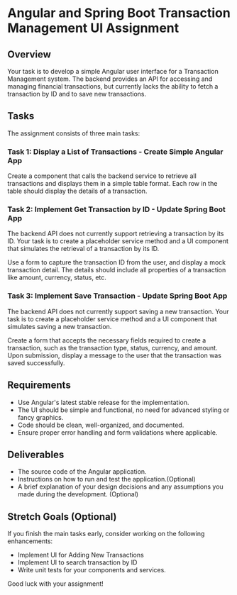 # Angular and Spring Boot Transaction Management UI Assignment

## Overview

Your task is to develop a simple Angular user interface for a Transaction Management system. The backend provides an API for accessing and managing financial transactions, but currently lacks the ability to fetch a transaction by ID and to save new transactions.

## Tasks

The assignment consists of three main tasks:

### Task 1: Display a List of Transactions - Create Simple Angular App

Create a component that calls the backend service to retrieve all transactions and displays them in a simple table format. Each row in the table should display the details of a transaction.

### Task 2: Implement Get Transaction by ID - Update Spring Boot App

The backend API does not currently support retrieving a transaction by its ID. Your task is to create a placeholder service method and a UI component that simulates the retrieval of a transaction by its ID.

Use a form to capture the transaction ID from the user, and display a mock transaction detail. The details should include all properties of a transaction like amount, currency, status, etc.

### Task 3: Implement Save Transaction - Update Spring Boot App

The backend API does not currently support saving a new transaction. Your task is to create a placeholder service method and a UI component that simulates saving a new transaction.

Create a form that accepts the necessary fields required to create a transaction, such as the transaction type, status, currency, and amount. Upon submission, display a message to the user that the transaction was saved successfully.

## Requirements

- Use Angular's latest stable release for the implementation.
- The UI should be simple and functional, no need for advanced styling or fancy graphics.
- Code should be clean, well-organized, and documented.
- Ensure proper error handling and form validations where applicable.

## Deliverables

- The source code of the Angular application.
- Instructions on how to run and test the application.(Optional)
- A brief explanation of your design decisions and any assumptions you made during the development. (Optional)

## Stretch Goals (Optional)

If you finish the main tasks early, consider working on the following enhancements:

- Implement UI for Adding New Transactions 
- Implement UI to search transaction by ID
- Write unit tests for your components and services.

Good luck with your assignment!
